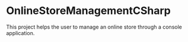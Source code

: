 # OnlineStoreManagementCSharp
This project helps the user to manage an online store through a console application.
